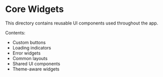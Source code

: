 # Core Widgets

This directory contains reusable UI components used throughout the app.

Contents:
- Custom buttons
- Loading indicators
- Error widgets
- Common layouts
- Shared UI components
- Theme-aware widgets 